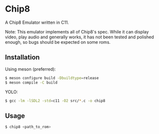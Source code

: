 # Chip8
A Chip8 Emulator written in C11.

Note: This emulator implements all of Chip8's spec. While it can display video, play audio and generally works, it has not been tested and polished enough, so bugs should be expected on some roms.

## Installation
Using meson (preferred):
```sh
$ meson configure build -Dbuildtype=release
$ meson compile -C build
```

YOLO:
```sh
$ gcc -lm -lSDL2 -std=c11 -O2 src/*.c -o chip8
```


## Usage
```sh
$ chip8 <path_to_rom>
```
